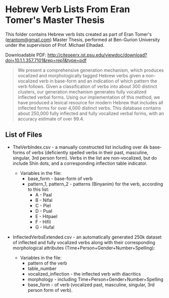 # Hebrew Verb Lists From Eran Tomer's Master Thesis

This folder contains Hebrew verb lists created as part of Eran Tomer's (erantom@gmail.com) Master Thesis,
performed at Ben-Gurion University under the supervision of Prof. Michael Elhadad.

Downloadable PDF:
http://citeseerx.ist.psu.edu/viewdoc/download?doi=10.1.1.357.7101&rep=rep1&type=pdf

> We present a comprehensive generation mechanism, 
> which produces vocalized and morphologically tagged Hebrew verbs given a non-vocalized verb 
> in base-form and an indication of which pattern the verb follows. 
> Given a classification of verbs into about 300 distinct clusters, 
> our generation mechanism generates fully vocalized inflected verbal forms. 
> Using our implementation of this method, we have produced a lexical resource for modern Hebrew 
> that includes all inflected forms for over 4,000 distinct verbs. 
> This database contains about 250,000 fully inflected and fully vocalized verbal forms, 
> with an accuracy estimate of over 99.4.


## List of Files
* TheVerbIndex.csv - a manually constructed list including over 4k base-forms of
verbs (deficiently spelled verbs in their past, masculine, singular, 3rd person form). Verbs
in the list are non-vocalized, but do include Shin dots, and a corresponding inflection table
indicator.

  * Variables in the file:
    * base_form - base-form of verb
    * pattern_1, pattern_2 - patterns (Binyanim) for the verb, according to this list:
      * A - Paal
      * B - Nifal
      * C - Piel
      * D - Pual
      * E - Hitpael
      * F - Hifil
      * G - Hufal

* InflectedVerbsExtended.csv - an automatically generated 250k dataset of inflected and
fully vocalized verbs along with their corresponding morphological attributes
(Time+Person+Gender+Number+Spelling):
  * Variables in the file:
    * pattern of the verb
    * table_number
    * vocalized_inflection - the inflected verb with diacritics
    * morphology - including Time+Person+Gender+Number+Spelling
    * base_form - of verb (vocalized past, masculine, singular, 3rd person form of verb).



